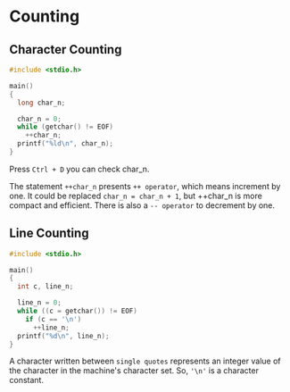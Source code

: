 # Counting


## Character Counting

```c
#include <stdio.h>

main()
{
  long char_n;

  char_n = 0;
  while (getchar() != EOF)
    ++char_n;
  printf("%ld\n", char_n);
}
```

Press `Ctrl + D` you can check char_n.

The statement `++char_n` presents `++ operator`, which means increment by one. It could be replaced `char_n = char_n + 1`, but ++char_n is more compact and efficient. There is also a `-- operator` to decrement by one.


## Line Counting

```c
#include <stdio.h>

main()
{
  int c, line_n;

  line_n = 0;
  while ((c = getchar()) != EOF)
    if (c == '\n')
      ++line_n;
  printf("%d\n", line_n);
}
```

A character written between `single quotes` represents an integer value of the character in the machine's character set. So, `'\n'` is a character constant.
